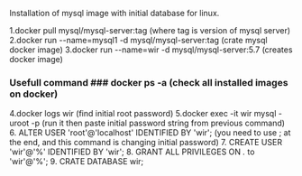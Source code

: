 Installation of mysql image with initial database for linux.

1.docker pull mysql/mysql-server:tag    (where tag is version of mysql server)
2.docker run --name=mysql1 -d mysql/mysql-server:tag  (crate mysql docker image)
3.docker run --name=wir -d mysql/mysql-server:5.7  (creates docker image)
### Usefull command ### docker ps -a   (check all installed images on docker)
4.docker logs wir (find initial root password)
5.docker exec -it wir mysql -uroot -p   (run it then paste initial password string from previous command)
6. ALTER USER 'root'@'localhost' IDENTIFIED BY 'wir';  (you need to use ; at the end, and this command is changing initial password)
7. CREATE USER 'wir'@'%' IDENTIFIED BY 'wir';
8. GRANT ALL PRIVILEGES ON *.* to 'wir'@'%'; 
9. CRATE DATABASE wir;